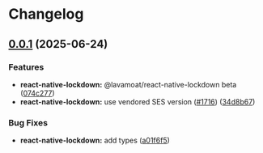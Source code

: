 # Changelog

## [0.0.1](https://github.com/LavaMoat/LavaMoat/compare/react-native-lockdown-v0.0.1...react-native-lockdown-v0.0.1) (2025-06-24)


### Features

* **react-native-lockdown:** @lavamoat/react-native-lockdown beta ([074c277](https://github.com/LavaMoat/LavaMoat/commit/074c2775093e94f6a81da0890aaa66db2700ac5a))
* **react-native-lockdown:** use vendored SES version ([#1716](https://github.com/LavaMoat/LavaMoat/issues/1716)) ([34d8b67](https://github.com/LavaMoat/LavaMoat/commit/34d8b6766245bf73d5f07f8f970c01400282dc1b))


### Bug Fixes

* **react-native-lockdown:** add types ([a01f6f5](https://github.com/LavaMoat/LavaMoat/commit/a01f6f5e15c451a34a776adbfaa851846bfd9d9e))
